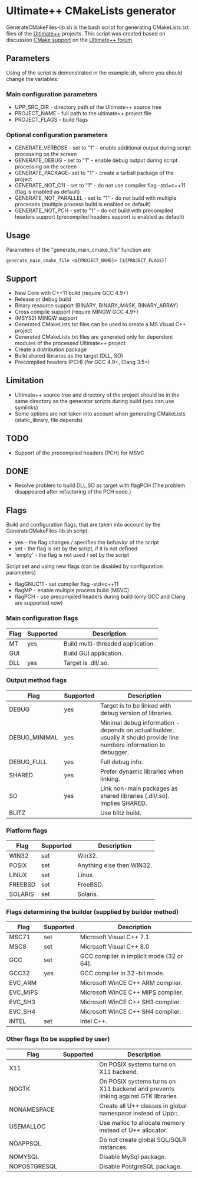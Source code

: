 # Ultimate++ CMakeLists generator

GenerateCMakeFiles-lib.sh is the bash script for generating CMakeLists.txt files of the [Ultimate++](http://www.ultimatepp.org/) projects.
This script was created based on discussion [CMake support](http://www.ultimatepp.org/forums/index.php?t=msg&th=6013&goto=32310&#msg_32310) on the [Ultimate++ forum](http://www.ultimatepp.org/forums).

## Parameters
Using of the script is demonstrated in the example.sh, where you should change the variables:

### Main configuration parameters
* UPP_SRC_DIR - directory path of the Ultimate++ source tree
* PROJECT_NAME - full path to the ultimate++ project file
* PROJECT_FLAGS - build flags

### Optional configuration parameters
* GENERATE_VERBOSE - set to "1" - enable additional output during script processing on the screen
* GENERATE_DEBUG - set to "1" - enable debug output during script processing on the screen
* GENERATE_PACKAGE- set to "1" - create a tarball package of the project
* GENERATE_NOT_C11 - set to "1" - do not use compiler flag -std=c++11 (flag is enabled as default)
* GENERATE_NOT_PARALLEL - set to "1" - do not build with multiple processes (multiple process build is enabled as default)
* GENERATE_NOT_PCH - set to "1" - do not build with precompiled headers support (precompiled headers support is enabled as default)

## Usage
Parameters of the "generate_main_cmake_file" function are
```
generate_main_cmake_file <${PROJECT_NAME}> [${PROJECT_FLAGS}]
```

## Support
- New Core with C++11 build (require GCC 4.9+)
- Release or debug build
- Binary resource support (BINARY, BINARY_MASK, BINARY_ARRAY)
- Cross compile support (require MINGW GCC 4.9+)
- (MSYS2) MINGW support
- Generated CMakeLists.txt files can be used to create a MS Visual C++ project
- Generated CMakeLists.txt files are generated only for dependent modules of the processed Ultimate++ project
- Create a distribution package
- Build shared libraries as the target (DLL, SO)
- Precompiled headers (PCH) (for GCC 4.9+, Clang 3.5+)

## Limitation
- Ultimate++ source tree and directory of the project should be in the same directory as the generator scripts during build (you can use symlinks)
- Some options are not taken into account when generating CMakeLists (static_library, file depends)

## TODO
- Support of the precompiled headers (PCH) for MSVC

## DONE
- Resolve problem to build DLL,SO as target with flagPCH (The problem disappeared after refactoring of the PCH code.)

## Flags
Build and configuration flags, that are taken into account by the GenerateCMakeFiles-lib.sh script.
- yes - the flag changes / specifies the behavior of the script
- set - the flag is set by the script, if it is not defined
- 'empty' - the flag is not used / set by the script

Script set and using new flags (can be disabled by configuration parameters)
* flagGNUC11 - set compiler flag -std=c++11
* flagMP - enable multiple process build (MSVC)
* flagPCH - use precompiled headers during build (only GCC and Clang are supported now)

### Main configuration flags
Flag | Supported | Description
---  | ---       | ---
MT  | yes | Build multi-threaded application.
GUI |     | Build GUI application.
DLL | yes | Target is .dll/.so.

### Output method flags
Flag | Supported | Description
---  | ---       | ---
DEBUG         | yes | Target is to be linked with debug version of libraries.
DEBUG_MINIMAL | yes | Minimal debug information - depends on actual builder, usually it should provide line numbers information to debugger.
DEBUG_FULL    | yes | Full debug info.
SHARED        | yes | Prefer dynamic libraries when linking.
SO            | yes | Link non-main packages as shared libraries (.dll/.so). Implies SHARED.
BLITZ         |     | Use blitz build.

### Platform flags
Flag | Supported | Description
---  | ---       | ---
WIN32   | set | Win32.
POSIX   | set | Anything else then WIN32.
LINUX   | set | Linux.
FREEBSD | set | FreeBSD.
SOLARIS | set | Solaris.

### Flags determining the builder (supplied by builder method)
Flag | Supported | Description
---  | ---       | ---
MSC71    | set | Microsoft Visual C++ 7.1
MSC8     | set | Microsoft Visual C++ 8.0
GCC      | set | GCC compiler in implicit mode (32 or 64).
GCC32    | yes | GCC compiler in 32-bit mode.
EVC_ARM  |     | Microsoft WinCE C++ ARM complier.
EVC_MIPS |     | Microsoft WinCE C++ MIPS complier.
EVC_SH3  |     | Microsoft WinCE C++ SH3 complier.
EVC_SH4  |     | Microsoft WinCE C++ SH4 complier.
INTEL    | set | Intel C++.

### Other flags (to be supplied by user)
Flag | Supported | Description
---  | ---       | ---
X11          |     | On POSIX systems turns on X11 backend.
NOGTK        |     | On POSIX systems turns on X11 backend and prevents linking against GTK libraries.
NONAMESPACE  |     | Create all U++ classes in global namespace instead of Upp::.
USEMALLOC    |     | Use malloc to allocate memory instead of U++ allocator.
NOAPPSQL     |     | Do not create global SQL/SQLR instances.
NOMYSQL      |     | Disable MySql package.
NOPOSTGRESQL |     | Disable PostgreSQL package.
